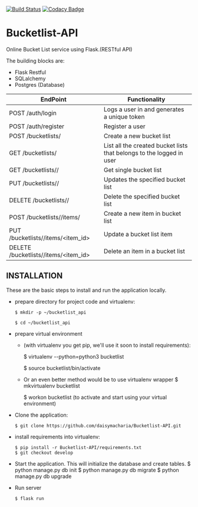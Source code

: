 [![Build Status](https://travis-ci.org/daisymacharia/Bucketlist-API.svg?branch=ft-functionality-148194901)](https://travis-ci.org/daisymacharia/Bucketlist-API)
[![Codacy Badge](https://api.codacy.com/project/badge/Grade/142345aea68a42008ae3a7ee5fd63e9f)](https://www.codacy.com/app/daisymacharia/Bucketlist-API?utm_source=github.com&amp;utm_medium=referral&amp;utm_content=daisymacharia/Bucketlist-API&amp;utm_campaign=Badge_Grade)

# Bucketlist-API

Online Bucket List service using Flask.(RESTful API)

The building blocks are:
  * Flask Restful
  * SQLalchemy
  * Postgres (Database)

EndPoint | Functionality
------------ | -------------
POST /auth/login | Logs a user in and generates a unique token
POST /auth/register | Register a user
POST /bucketlists/  | Create a new bucket list
GET /bucketlists/ | List all the created bucket lists that belongs to the logged in user
GET /bucketlists/<id>/ | Get single bucket list
PUT /bucketlists/<id>/ | Updates the specified bucket list
DELETE /bucketlists/<id>/ | Delete the specified bucket list
POST /bucketlists/<id>/items/ | Create a new item in bucket list
PUT /bucketlists/<id>/items/<item_id> | Update a bucket list item
DELETE /bucketlists/<id>/items/<item_id> | Delete an item in a bucket list

## INSTALLATION

These are the basic steps to install and run the application locally.

* prepare directory for project code and virtualenv:

      $ mkdir -p ~/bucketlist_api

      $ cd ~/bucketlist_api
* prepare virtual environment
  * (with virtualenv you get pip, we'll use it soon to install requirements):

      $ virtualenv --python=python3 bucketlist

      $ source bucketlist/bin/activate
  * Or an even better method would be to use virtualenv wrapper
      $ mkvirtualenv bucketlist

      $ workon bucketlist (to activate and start using your virtual environment)

* Clone the application:

      $ git clone https://github.com/daisymacharia/Bucketlist-API.git

* install requirements into virtualenv:

      $ pip install -r Bucketlist-API/requirements.txt
      $ git checkout develop

 * Start the application. This will initialize the database and create tables.
       $ python manage.py db init
       $ python manage.py db migrate
       $ python manage.py db upgrade

 * Run server

       $ flask run
